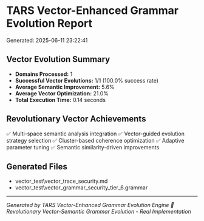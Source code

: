 # TARS Vector-Enhanced Grammar Evolution Report
Generated: 2025-06-11 23:22:41

## Vector Evolution Summary
- **Domains Processed:** 1
- **Successful Vector Evolutions:** 1/1 (100.0% success rate)
- **Average Semantic Improvement:** 5.6%
- **Average Vector Optimization:** 21.0%
- **Total Execution Time:** 0.14 seconds

## Revolutionary Vector Achievements
✅ Multi-space semantic analysis integration
✅ Vector-guided evolution strategy selection
✅ Cluster-based coherence optimization
✅ Adaptive parameter tuning
✅ Semantic similarity-driven improvements

## Generated Files
- vector_test\vector_trace_security.md
- vector_test\vector_grammar_security_tier_6.grammar

---
*Generated by TARS Vector-Enhanced Grammar Evolution Engine*
*🧬 Revolutionary Vector-Semantic Grammar Evolution - Real Implementation*